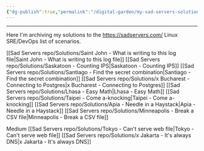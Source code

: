 ```yaml
---
{"dg-publish":true,"permalink":"/digital-garden/my-sad-servers-solutions/","noteIcon":"2"}
---
```


---
Here I'm archiving my solutions to the https://sadservers.com/ Linux SRE/DevOps list of scenarios.

[[Sad Servers repo/Solutions/Saint John - What is writing to this log file\|Saint John - What is writing to this log file]]
[[Sad Servers repo/Solutions/Saskatoon - Counting IPS\|Saskatoon - Counting IPS]]
[[Sad Servers repo/Solutions/Santiago - Find the secret combination\|Santiago - Find the secret combination]]
[[Sad Servers repo/Solutions/x Bucharest - Connecting to Postgres\|x Bucharest - Connecting to Postgres]]
[[Sad Servers repo/Solutions/Lhasa - Easy Math\|Lhasa - Easy Math]]
[[Sad Servers repo/Solutions/Taipei - Come a-knocking\|Taipei - Come a-knocking]]
[[Sad Servers repo/Solutions/Apia - Needle in a Haystack\|Apia - Needle in a Haystack]]
[[Sad Servers repo/Solutions/Minneapolis - Break a CSV file\|Minneapolis - Break a CSV file]]

Medium
[[Sad Servers repo/Solutions/Tokyo - Can't serve web file\|Tokyo - Can't serve web file]]
[[Sad Servers repo/Solutions/x Jakarta - It's always DNS\|x Jakarta - It's always DNS]]
